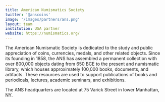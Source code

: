 ```yaml
---
title: American Numismatics Society
twitter: '@anscoins'
image: '/images/partners/ans.png'
layout: team
institution: USA partner
website: https://numismatics.org/
---
```

The American Numismatic Society is dedicated to the study and public appreciation of coins, currencies, medals, and other related objects. Since its founding in 1858, the ANS has assembled a permanent collection with over 800,000 objects dating from 650 BCE to the present and numismatic library, which houses approximately 100,000 books, documents, and artifacts. These resources are used to support publications of books and periodicals, lectures, academic seminars, and exhibitions.

The ANS headquarters are located at 75 Varick Street in lower Manhattan, NY.
